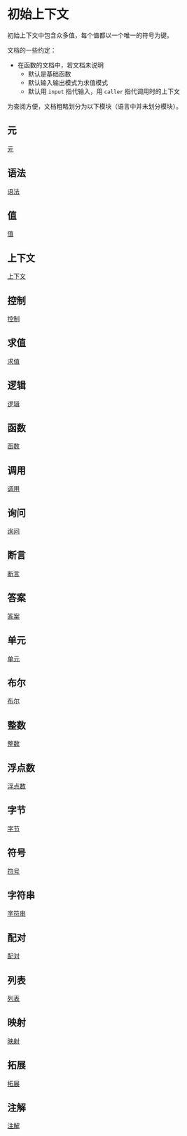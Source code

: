 # 初始上下文

初始上下文中包含众多值，每个值都以一个唯一的符号为键。

文档的一些约定：

- 在函数的文档中，若文档未说明
  - 默认是基础函数
  - 默认输入输出模式为求值模式
  - 默认用 `input` 指代输入，用 `caller` 指代调用时的上下文

为查阅方便，文档粗略划分为以下模块（语言中并未划分模块）。

## 元

[元](./初始上下文/元.md)

## 语法

[语法](./初始上下文/语法.md)

## 值

[值](./初始上下文/值.md)

## 上下文

[上下文](./初始上下文/上下文.md)

## 控制

[控制](./初始上下文/控制.md)

## 求值

[求值](./初始上下文/求值.md)

## 逻辑

[逻辑](./初始上下文/逻辑.md)

## 函数

[函数](./初始上下文/函数.md)

## 调用

[调用](./初始上下文/调用.md)

## 询问

[询问](./初始上下文/询问.md)

## 断言

[断言](./初始上下文/断言.md)

## 答案

[答案](./初始上下文/答案.md)

## 单元

[单元](./初始上下文/单元.md)

## 布尔

[布尔](./初始上下文/布尔.md)

## 整数

[整数](./初始上下文/整数.md)

## 浮点数

[浮点数](./初始上下文/浮点数.md)

## 字节

[字节](./初始上下文/字节.md)

## 符号

[符号](./初始上下文/符号.md)

## 字符串

[字符串](./初始上下文/字符串.md)

## 配对

[配对](./初始上下文/配对.md)

## 列表

[列表](./初始上下文/列表.md)

## 映射

[映射](./初始上下文/映射.md)

## 拓展

[拓展](./初始上下文/拓展.md)

## 注解

[注解](./初始上下文/注解.md)
